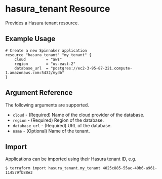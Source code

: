 # hasura_tenant Resource

Provides a Hasura tenant resource.

## Example Usage

```hcl
# Create a new Spinnaker application
resource "hasura_tenant" "my_tenant" {
    cloud         = "aws"
    region        = "us-east-2"
    database_url  = "postgres://ec2-3-95-87-221.compute-1.amazonaws.com:5432/mydb"
}
```

## Argument Reference

The following arguments are supported.

* `cloud` - (Required) Name of the cloud provider of the database.
* `region` - (Required) Region of the database.
* `database_url` - (Required) URL of the database.
* `name` - (Optional) Name of the tenant. 

## Import

Applications can be imported using their Hasura tenant ID, e.g.

```console
$ terraform import hasura_tenant.my_tenant 4025c885-55ac-49b6-a961-114579fb88e3
```
